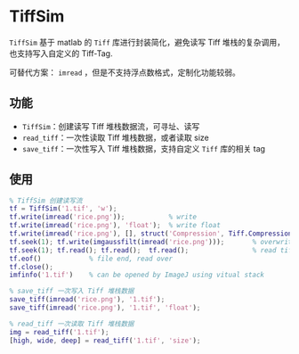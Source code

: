 # TiffSim

`TiffSim` 基于 matlab 的 `Tiff` 库进行封装简化，避免读写 Tiff 堆栈的复杂调用，也支持写入自定义的 Tiff-Tag.

可替代方案： `imread` ，但是不支持浮点数格式，定制化功能较弱。

## 功能

* `TiffSim`：创建读写 Tiff 堆栈数据流，可寻址、读写
* `read_tiff`：一次性读取 Tiff 堆栈数据，或者读取 size
* `save_tiff`：一次性写入 Tiff 堆栈数据，支持自定义 `Tiff` 库的相关 tag

## 使用

```matlab
% TiffSim 创建读写流
tf = TiffSim('1.tif', 'w');
tf.write(imread('rice.png')); 			% write
tf.write(imread('rice.png'), 'float');	% write float
tf.write(imread('rice.png'), [], struct('Compression', Tiff.Compression.LZW)); % with tag
tf.seek(1); tf.write(imgaussfilt(imread('rice.png')));  	 % overwrite a slice
tf.seek(1); tf.read(); tf.read();  tf.read();				 % read tiff
tf.eof()    		% file end, read over
tf.close();
imfinfo('1.tif')  	% can be opened by ImageJ using vitual stack

% save_tiff 一次写入 Tiff 堆栈数据
save_tiff(imread('rice.png'), '1.tif');
save_tiff(imread('rice.png'), '1.tif', 'float');

% read_tiff 一次读取 Tiff 堆栈数据
img = read_tiff('1.tif');
[high, wide, deep] = read_tiff('1.tif', 'size');
```

